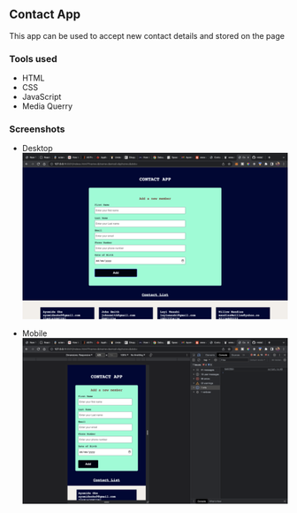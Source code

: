 ## Contact App
This app can be used to accept new contact details and stored on the page

### Tools used 
- HTML
- CSS
- JavaScript
- Media Querry

### Screenshots
- Desktop
![](./Screenshot%201.png)

- Mobile
![](./Screenshot%202.png)

